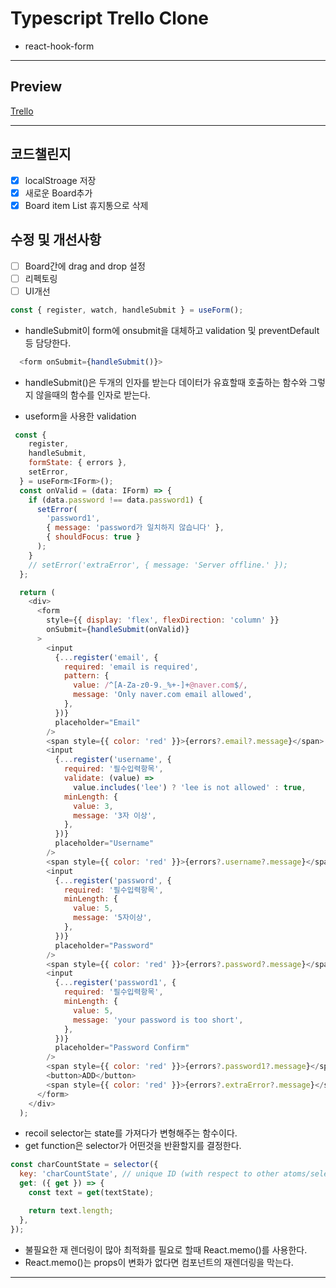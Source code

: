 # Typescript Trello Clone

- react-hook-form

---

## Preview

[Trello](https://leekyungho112.github.io/ts-trello/)

---

## 코드챌린지

- [x] localStroage 저장
- [x] 새로운 Board추가
- [x] Board item List 휴지통으로 삭제

## 수정 및 개선사항

- [ ] Board간에 drag and drop 설정
- [ ] 리펙토링
- [ ] UI개선

```js
const { register, watch, handleSubmit } = useForm();
```

- handleSubmit이 form에 onsubmit을 대체하고 validation 및 preventDefault등 담당한다.

```js
  <form onSubmit={handleSubmit()}>
```

- handleSubmit()은 두개의 인자를 받는다 데이터가 유효할때 호출하는 함수와 그렇지 않을때의 함수를 인자로 받는다.

- useform을 사용한 validation

```js
 const {
    register,
    handleSubmit,
    formState: { errors },
    setError,
  } = useForm<IForm>();
  const onValid = (data: IForm) => {
    if (data.password !== data.password1) {
      setError(
        'password1',
        { message: 'password가 일치하지 않습니다' },
        { shouldFocus: true }
      );
    }
    // setError('extraError', { message: 'Server offline.' });
  };

  return (
    <div>
      <form
        style={{ display: 'flex', flexDirection: 'column' }}
        onSubmit={handleSubmit(onValid)}
      >
        <input
          {...register('email', {
            required: 'email is required',
            pattern: {
              value: /^[A-Za-z0-9._%+-]+@naver.com$/,
              message: 'Only naver.com email allowed',
            },
          })}
          placeholder="Email"
        />
        <span style={{ color: 'red' }}>{errors?.email?.message}</span>
        <input
          {...register('username', {
            required: '필수입력항목',
            validate: (value) =>
              value.includes('lee') ? 'lee is not allowed' : true,
            minLength: {
              value: 3,
              message: '3자 이상',
            },
          })}
          placeholder="Username"
        />
        <span style={{ color: 'red' }}>{errors?.username?.message}</span>
        <input
          {...register('password', {
            required: '필수입력항목',
            minLength: {
              value: 5,
              message: '5자이상',
            },
          })}
          placeholder="Password"
        />
        <span style={{ color: 'red' }}>{errors?.password?.message}</span>
        <input
          {...register('password1', {
            required: '필수입력항목',
            minLength: {
              value: 5,
              message: 'your password is too short',
            },
          })}
          placeholder="Password Confirm"
        />
        <span style={{ color: 'red' }}>{errors?.password1?.message}</span>
        <button>ADD</button>
        <span style={{ color: 'red' }}>{errors?.extraError?.message}</span>
      </form>
    </div>
  );
```

- recoil selector는 state를 가져다가 변형해주는 함수이다.
- get function은 selector가 어떤것을 반환할지를 결정한다.

```js
const charCountState = selector({
  key: 'charCountState', // unique ID (with respect to other atoms/selectors)
  get: ({ get }) => {
    const text = get(textState);

    return text.length;
  },
});
```

- 불필요한 재 렌더링이 많아 최적화를 필요로 할때 React.memo()를 사용한다.
- React.memo()는 props이 변화가 없다면 컴포넌트의 재렌더링을 막는다.

---
